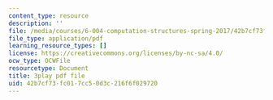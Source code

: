 ```yaml
---
content_type: resource
description: ''
file: /media/courses/6-004-computation-structures-spring-2017/42b7cf73fc017cc50d3c216f6f029720_sd-ZVAw8qB0.pdf
file_type: application/pdf
learning_resource_types: []
license: https://creativecommons.org/licenses/by-nc-sa/4.0/
ocw_type: OCWFile
resourcetype: Document
title: 3play pdf file
uid: 42b7cf73-fc01-7cc5-0d3c-216f6f029720
---
```

